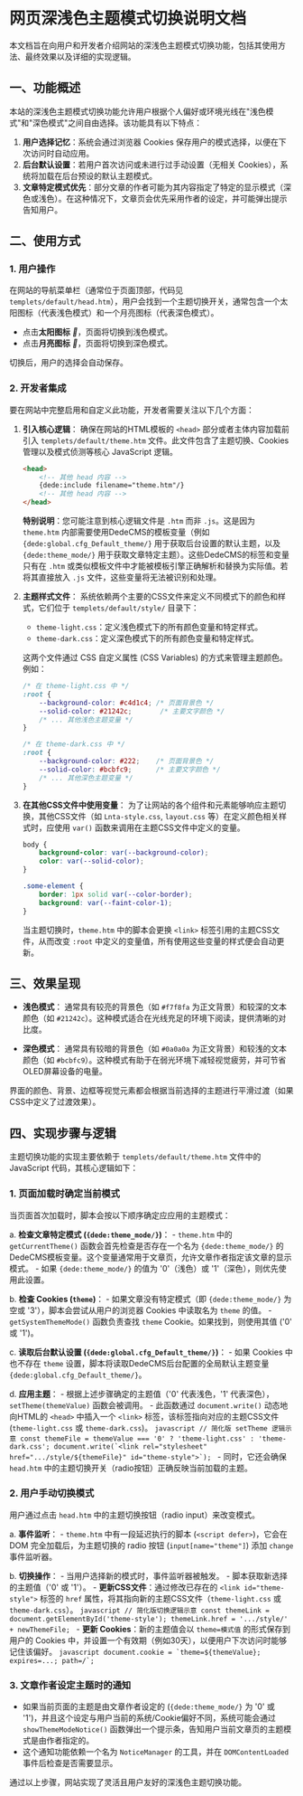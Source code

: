 # 网页深浅色主题模式切换说明文档

本文档旨在向用户和开发者介绍网站的深浅色主题模式切换功能，包括其使用方法、最终效果以及详细的实现逻辑。

## 一、功能概述

本站的深浅色主题模式切换功能允许用户根据个人偏好或环境光线在"浅色模式"和"深色模式"之间自由选择。该功能具有以下特点：

1.  **用户选择记忆**：系统会通过浏览器 Cookies 保存用户的模式选择，以便在下次访问时自动应用。
2.  **后台默认设置**：若用户首次访问或未进行过手动设置（无相关 Cookies），系统将加载在后台预设的默认主题模式。
3.  **文章特定模式优先**：部分文章的作者可能为其内容指定了特定的显示模式（深色或浅色）。在这种情况下，文章页会优先采用作者的设定，并可能弹出提示告知用户。

## 二、使用方式

### 1. 用户操作

在网站的导航菜单栏（通常位于页面顶部，代码见 `templets/default/head.htm`），用户会找到一个主题切换开关，通常包含一个太阳图标（代表浅色模式）和一个月亮图标（代表深色模式）。

-   点击**太阳图标** <i class="iconfontb">&#xe95f;</i>，页面将切换到浅色模式。
-   点击**月亮图标** <i class="iconfontb">&#xe635;</i>，页面将切换到深色模式。

切换后，用户的选择会自动保存。

### 2. 开发者集成

要在网站中完整启用和自定义此功能，开发者需要关注以下几个方面：

1.  **引入核心逻辑**：
    确保在网站的HTML模板的 `<head>` 部分或者主体内容加载前引入 `templets/default/theme.htm` 文件。此文件包含了主题切换、Cookies管理以及模式侦测等核心 JavaScript 逻辑。
    ```html
    <head>
        <!-- 其他 head 内容 -->
        {dede:include filename="theme.htm"/}
        <!-- 其他 head 内容 -->
    </head>
    ```

    **特别说明**：您可能注意到核心逻辑文件是 `.htm` 而非 `.js`。这是因为 `theme.htm` 内部需要使用DedeCMS的模板变量（例如 `{dede:global.cfg_Default_theme/}` 用于获取后台设置的默认主题，以及 `{dede:theme_mode/}` 用于获取文章特定主题）。这些DedeCMS的标签和变量只有在 `.htm` 或类似模板文件中才能被模板引擎正确解析和替换为实际值。若将其直接放入 `.js` 文件，这些变量将无法被识别和处理。

2.  **主题样式文件**：
    系统依赖两个主要的CSS文件来定义不同模式下的颜色和样式，它们位于 `templets/default/style/` 目录下：
    *   `theme-light.css`：定义浅色模式下的所有颜色变量和特定样式。
    *   `theme-dark.css`：定义深色模式下的所有颜色变量和特定样式。

    这两个文件通过 CSS 自定义属性 (CSS Variables) 的方式来管理主题颜色。例如：
    ```css
    /* 在 theme-light.css 中 */
    :root {
        --background-color: #c4d1c4; /* 页面背景色 */
        --solid-color: #21242c;       /* 主要文字颜色 */
        /* ... 其他浅色主题变量 */
    }

    /* 在 theme-dark.css 中 */
    :root {
        --background-color: #222;    /* 页面背景色 */
        --solid-color: #bcbfc9;      /* 主要文字颜色 */
        /* ... 其他深色主题变量 */
    }
    ```

3.  **在其他CSS文件中使用变量**：
    为了让网站的各个组件和元素能够响应主题切换，其他CSS文件（如 `Lnta-style.css`, `layout.css` 等）在定义颜色相关样式时，应使用 `var()` 函数来调用在主题CSS文件中定义的变量。
    ```css
    body {
        background-color: var(--background-color);
        color: var(--solid-color);
    }

    .some-element {
        border: 1px solid var(--color-border);
        background: var(--faint-color-1);
    }
    ```
    当主题切换时，`theme.htm` 中的脚本会更换 `<link>` 标签引用的主题CSS文件，从而改变 `:root` 中定义的变量值，所有使用这些变量的样式便会自动更新。

## 三、效果呈现

-   **浅色模式**：
    通常具有较亮的背景色（如 `#f7f8fa` 为正文背景）和较深的文本颜色（如 `#21242c`）。这种模式适合在光线充足的环境下阅读，提供清晰的对比度。

-   **深色模式**：
    通常具有较暗的背景色（如 `#0a0a0a` 为正文背景）和较浅的文本颜色（如 `#bcbfc9`）。这种模式有助于在弱光环境下减轻视觉疲劳，并可节省OLED屏幕设备的电量。

界面的颜色、背景、边框等视觉元素都会根据当前选择的主题进行平滑过渡（如果CSS中定义了过渡效果）。

## 四、实现步骤与逻辑

主题切换功能的实现主要依赖于 `templets/default/theme.htm` 文件中的 JavaScript 代码，其核心逻辑如下：

### 1. 页面加载时确定当前模式

当页面首次加载时，脚本会按以下顺序确定应应用的主题模式：

   a.  **检查文章特定模式 (`{dede:theme_mode/}`)**：
       -   `theme.htm` 中的 `getCurrentTheme()` 函数会首先检查是否存在一个名为 `{dede:theme_mode/}` 的DedeCMS模板变量。这个变量通常用于文章页，允许文章作者指定该文章的显示模式。
       -   如果 `{dede:theme_mode/}` 的值为 '0'（浅色）或 '1'（深色），则优先使用此设置。

   b.  **检查 Cookies (`theme`)**：
       -   如果文章没有特定模式（即 `{dede:theme_mode/}` 为空或 '3'），脚本会尝试从用户的浏览器 Cookies 中读取名为 `theme` 的值。
       -   `getSystemThemeMode()` 函数负责查找 `theme` Cookie。如果找到，则使用其值 ('0' 或 '1')。

   c.  **读取后台默认设置 (`{dede:global.cfg_Default_theme/}`)**：
       -   如果 Cookies 中也不存在 `theme` 设置，脚本将读取DedeCMS后台配置的全局默认主题变量 `{dede:global.cfg_Default_theme/}`。

   d.  **应用主题**：
       -   根据上述步骤确定的主题值（'0' 代表浅色，'1' 代表深色），`setTheme(themeValue)` 函数会被调用。
       -   此函数通过 `document.write()` 动态地向HTML的 `<head>` 中插入一个 `<link>` 标签，该标签指向对应的主题CSS文件 (`theme-light.css` 或 `theme-dark.css`)。
         ```javascript
         // 简化版 setTheme 逻辑示意
         const themeFile = themeValue === '0' ? 'theme-light.css' : 'theme-dark.css';
         document.write(`<link rel="stylesheet" href=".../style/${themeFile}" id="theme-style">`);
         ```
       -   同时，它还会确保 `head.htm` 中的主题切换开关（radio按钮）正确反映当前加载的主题。

### 2. 用户手动切换模式

用户通过点击 `head.htm` 中的主题切换按钮（radio input）来改变模式。

   a.  **事件监听**：
       -   `theme.htm` 中有一段延迟执行的脚本 (`<script defer>`)，它会在 DOM 完全加载后，为主题切换的 radio 按钮 (`input[name="theme"]`) 添加 `change` 事件监听器。

   b.  **切换操作**：
       -   当用户选择新的模式时，事件监听器被触发。
       -   脚本获取新选择的主题值（'0' 或 '1'）。
       -   **更新CSS文件**：通过修改已存在的 `<link id="theme-style">` 标签的 `href` 属性，将其指向新的主题CSS文件（`theme-light.css` 或 `theme-dark.css`）。
         ```javascript
         // 简化版切换逻辑示意
         const themeLink = document.getElementById('theme-style');
         themeLink.href = '.../style/' + newThemeFile;
         ```
       -   **更新 Cookies**：新的主题值会以 `theme=模式值` 的形式保存到用户的 Cookies 中，并设置一个有效期（例如30天），以便用户下次访问时能够记住该偏好。
         ```javascript
         document.cookie = `theme=${themeValue}; expires=...; path=/`;
         ```

### 3. 文章作者设定主题时的通知

-   如果当前页面的主题是由文章作者设定的 (`{dede:theme_mode/}` 为 '0' 或 '1')，并且这个设定与用户当前的系统/Cookie偏好不同，系统可能会通过 `showThemeModeNotice()` 函数弹出一个提示条，告知用户当前文章页的主题模式是由作者指定的。
-   这个通知功能依赖一个名为 `NoticeManager` 的工具，并在 `DOMContentLoaded` 事件后检查是否需要显示。

通过以上步骤，网站实现了灵活且用户友好的深浅色主题切换功能。 